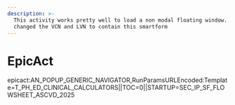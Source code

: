 ```yaml
---
description: >-
  This activity works pretty well to load a non modal floating window. Just
  changed the VCN and LVN to contain this smartform
---
```


# EpicAct

epicact:AN\_POPUP\_GENERIC\_NAVIGATOR,RunParamsURLEncoded:Template=T\_PH\_ED\_CLINICAL\_CALCULATORS||TOC=0||STARTUP=SEC\_IP\_SF\_FLOWSHEET\_ASCVD\_2025
